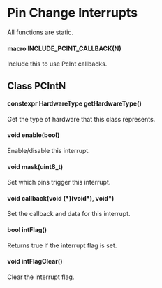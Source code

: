 # Pin Change Interrupts
All functions are static.
#### macro INCLUDE_PCINT_CALLBACK(N)
Include this to use PcInt callbacks.
## Class PCIntN
#### constexpr HardwareType getHardwareType()
Get the type of hardware that this class represents.
#### void enable(bool)
Enable/disable this interrupt.
#### void mask(uint8_t)
Set which pins trigger this interrupt.
#### void callback(void (\*)(void\*), void\*)
Set the callback and data for this interrupt.
#### bool intFlag()
Returns true if the interrupt flag is set.
#### void intFlagClear()
Clear the interrupt flag.
